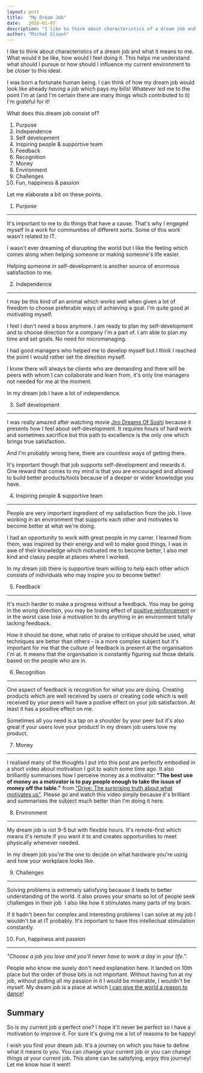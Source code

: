 ```yaml
---
layout: post
title: 	"My Dream Job"
date: 	2016-01-07
description: "I like to think about characteristics of a dream job and what it means to me. What would it be like, how would I feel doing it. This helps me understand what should I pursue or how should I influence my current environment to be closer to this ideal."
author: "Michał Śliwoń"
---
```

I like to think about characteristics of a dream job and what it means to me. What would it be like, how would I feel doing it. This helps me understand what should I pursue or how should I influence my current environment to be closer to this ideal.

I was born a fortunate human being. I can think of how my dream job would look like already *having* a job which pays my bills! Whatever led me to the point I'm at (and I'm certain there are many things which contributed to it) I'm grateful for it!

What does this dream job consist of?

  1. Purpose
  2. Independence
  3. Self development
  4. Inspiring people & supportive team
  5. Feedback
  6. Recognition
  7. Money
  8. Environment
  9. Challenges
  10. Fun, happiness & passion

Let me elaborate a bit on these points.

1. Purpose
----
It's important to me to do things that have a cause. That's why I engaged myself in a work for communities of different sorts. Some of this work wasn't related to IT.

I wasn't ever dreaming of disrupting the world but I like the feeling which comes along when helping someone or making someone's life easier.

Helping someone in self-development is another source of enormous satisfaction to me.

2. Independence
---
I may be this kind of an animal which works well when given a lot of freedom to choose preferable ways of achieving a goal. I'm quite good at motivating myself.

I feel I don't need a boss anymore. I am ready to plan my self-development and to choose direction for a company I'm a part of. I am able to plan my time and set goals. No need for micromanaging.

I had good managers who helped me to develop myself but I think I reached the point I would rather set the direction myself.

I know there will always be clients who are demanding and there will be peers with whom I can collaborate and learn from, it's only line managers not needed for me at the moment.

In my dream job I have a lot of independence.

3. Self development
---
I was really amazed after watching movie [Jiro Dreams Of Sushi](http://www.imdb.com/title/tt1772925/) because it presents how I feel about self-development. It requires hours of hard work and sometimes sacrifice but this path to excellence is the only one which brings true satisfaction.

And I'm probably wrong here, there are *countless* ways of getting there.

It's important though that job supports self-development and rewards it. One reward that comes to my mind is that you are encouraged and allowed to build better products/tools because of a deeper or wider knowledge you have.

4. Inspiring people & supportive team
---
People are very important ingredient of my satisfaction from the job. I love working in an environment that supports each other and motivates to become better at what we're doing.

I had an opportunity to work with great people in my carrer. I learned from them, was inspired by their energy and will to make good things, I was in awe of their knowledge which motivated me to become better, I also met kind and classy people at places where I worked.

In my dream job there is supportive team willing to help each other which consists of individuals who may inspire you to become better!

5. Feedback
---
It's much harder to make a progress without a feedback. You may be going in the wrong direction, you may be losing effect of [positive reinforcement](https://en.wikipedia.org/wiki/Reinforcement) or in the worst case lose a motivation to do anything in an environment totally lacking feedback.

How it should be done, what ratio of praise to critique should be used, what techniques are better than others - is a more complex subject but it's important for me that the culture of feedback is present at the organisation I'm at. It means that the organisation is constantly figuring out those details based on the people who are in.

6. Recognition
---
One aspect of feedback is recognition for what you are doing. Creating products which are well received by users or creating code which is well received by your peers will have a postive effect on your job satisfaction. At least it has a positive effect on me.

Sometimes all you need is a tap on a shoulder by your peer but it's also great if your users love your product! In my dream job users love my product.

7. Money
---
I realised many of the thoughts I put into this post are perfectly embodied in a short video about motivation I got to watch some time ago. It also brilliantly summarises how I perceive money as a motivator: **"The best use of money as a motivator is to pay people enough to take the issue of money off the table."** from ["Drive: The surprising truth about what motivates us"](https://www.youtube.com/watch?v=u6XAPnuFjJc). Please go and watch this video simply because it's brilliant and summarises the subject much better than I'm doing it here.

8. Environment
---
My dream job is not 9-5 but with flexible hours. It's remote-first which means it's remote if you want it to and creates opportunities to meet physically whenever needed.

In my dream job you're the one to decide on what hardware you're using and how your workplace looks like.

9. Challenges
---
Solving problems is extremely satisfying because it leads to better understanding of the world. It also proves your smarts so lot of people seek challenges in their job. I also like how it stimulates many parts of my brain.

If it hadn't been for complex and interesting problems I can solve at my job I wouldn't be at IT probably. It's important to have this intellectual stimulation constantly.

10. Fun, happiness and passion
---
*"Choose a job you love and you'll never have to work a day in your life."*.

People who know me surely don't need explanation here. It landed on 10th place but the order of those bits is not important. Without having fun at my job, without putting all my passion in it I would be miserable, I wouldn't be myself. My dream job is a place at which [I can give the world a reason to dance](https://www.youtube.com/watch?v=l-gQLqv9f4o)!

Summary
---
So is my current job a perfect one? I hope it'll never be perfect so I have a motivation to improve it. For sure it's giving me a lot of reasons to be happy!

I wish you find your dream job. It's a journey on which you have to define what it means to you. You can change your current job or you can change *things at* your current job. This alone can be satisfying, enjoy this journey! Let me know how it went!
